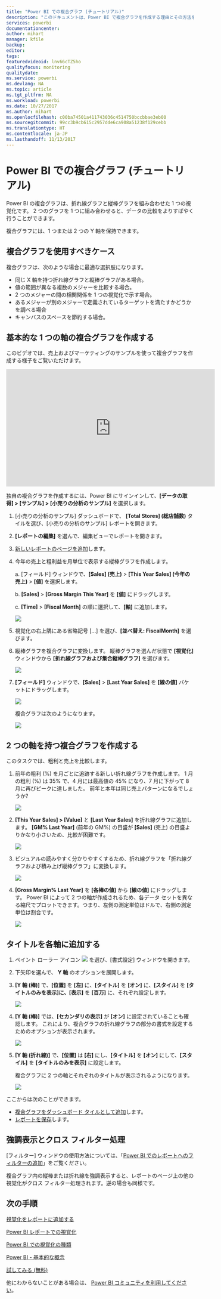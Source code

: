 ```yaml
---
title: "Power BI での複合グラフ (チュートリアル)"
description: "このドキュメントは、Power BI で複合グラフを作成する理由とその方法を説明するビデオ付きのチュートリアルです。"
services: powerbi
documentationcenter: 
author: mihart
manager: kfile
backup: 
editor: 
tags: 
featuredvideoid: lnv66cTZ5ho
qualityfocus: monitoring
qualitydate: 
ms.service: powerbi
ms.devlang: NA
ms.topic: article
ms.tgt_pltfrm: NA
ms.workload: powerbi
ms.date: 10/27/2017
ms.author: mihart
ms.openlocfilehash: c00ba74501a411743036c4514750bccbbae3eb00
ms.sourcegitcommit: 99cc3b9cb615c2957dde6ca908a51238f129cebb
ms.translationtype: HT
ms.contentlocale: ja-JP
ms.lasthandoff: 11/13/2017
---
```

# <a name="combo-chart-in-power--tutorial"></a>Power BI での複合グラフ (チュートリアル)
Power BI の複合グラフは、折れ線グラフと縦棒グラフを組み合わせた 1 つの視覚化です。 2 つのグラフを 1 つに組み合わせると、データの比較をよりすばやく行うことができます。

複合グラフには、1 つまたは 2 つの Y 軸を保持できます。

## <a name="when-to-use-a-combo-chart"></a>複合グラフを使用すべきケース
複合グラフは、次のような場合に最適な選択肢になります。

* 同じ X 軸を持つ折れ線グラフと縦棒グラフがある場合。
* 値の範囲が異なる複数のメジャーを比較する場合。
* 2 つのメジャーの間の相関関係を 1 つの視覚化で示す場合。
* あるメジャーが別のメジャーで定義されているターゲットを満たすかどうかを調べる場合
* キャンバスのスペースを節約する場合。

## <a name="create-a-basic-single-axis-combo-chart"></a>基本的な 1 つの軸の複合グラフを作成する
このビデオでは、売上およびマーケティングのサンプルを使って複合グラフを作成する様子をご覧いただけます。

<iframe width="560" height="315" src="https://www.youtube.com/embed/lnv66cTZ5ho?list=PL1N57mwBHtN0JFoKSR0n-tBkUJHeMP2cP" frameborder="0" allowfullscreen></iframe>


独自の複合グラフを作成するには、Power BI にサインインして、**[データの取得] \> [サンプル] \> [小売りの分析のサンプル]** を選択します。 

1. [小売りの分析のサンプル] ダッシュボードで、 **\[Total Stores] \(総店舗数)** タイルを選び、[小売りの分析のサンプル] レポートを開きます。
2. **[レポートの編集]** を選んで、編集ビューでレポートを開きます。
3. [新しいレポートのページを追加](power-bi-report-add-page.md)します。
4. 今年の売上と粗利益を月単位で表示する縦棒グラフを作成します。
   
    a.  [フィールド] ウィンドウで、**\[Sales] \(売上)** \> **\[This Year Sales] \(今年の売上)** > **[値]** を選択します。
   
    b.  **[Sales]** \> **[Gross Margin This Year]** を **[値]** にドラッグします。
   
    c.  **[Time]** \> **[Fiscal Month]** の順に選択して、**[軸]** に追加します。 
   
    ![](media/power-bi-visualization-combo-chart/combotutorial1new.png)
5. 視覚化の右上隅にある省略記号 [...] を選び、**[並べ替え: FiscalMonth]** を選びます。
6. 縦棒グラフを複合グラフに変換します。 縦棒グラフを選んだ状態で **[視覚化]** ウィンドウから **[折れ線グラフおよび集合縦棒グラフ]** を選びます。
   
    ![](media/power-bi-visualization-combo-chart/converttocombo_new2.png)
7. **[フィールド]** ウィンドウで、**[Sales]** \> **[Last Year Sales]** を **[線の値]** バケットにドラッグします。
   
   ![](media/power-bi-visualization-combo-chart/linevaluebucket.png)
   
   複合グラフは次のようになります。
   
   ![](media/power-bi-visualization-combo-chart/combochartdone-new.png)

## <a name="create-a-combo-chart-with-two-axes"></a>2 つの軸を持つ複合グラフを作成する
このタスクでは、粗利と売上を比較します。

1. 前年の粗利 (%) を月ごとに追跡する新しい折れ線グラフを作成します。  1 月の粗利 (%) は 35% で、4 月には最高値の 45% になり、7 月に下がって 8 月に再びピークに達しました。 前年と本年は同じ売上パターンになるでしょうか?
   
   ![](media/power-bi-visualization-combo-chart/combo1_new.png)
2. **[This Year Sales] > [Value]** と **[Last Year Sales]** を折れ線グラフに追加します。 **[GM% Last Year]** (前年の GM%) の目盛が **[Sales]** (売上) の目盛よりかなり小さいため、比較が困難です。      
   
   ![](media/power-bi-visualization-combo-chart/flatline_new.png)
3. ビジュアルの読みやすく分かりやすくするため、折れ線グラフを「折れ線グラフおよび積み上げ縦棒グラフ」に変換します。
   
   ![](media/power-bi-visualization-combo-chart/converttocombo_new.png)
4. **[Gross Margin% Last Year]** を **[各棒の値]** から **[線の値]** にドラッグします。 Power BI によって 2 つの軸が作成されるため、各データ セットを異なる縮尺でプロットできます。つまり、左側の測定単位はドルで、右側の測定単位は割合です。
   
   ![](media/power-bi-visualization-combo-chart/power-bi-combochart.png)    

## <a name="add-titles-to-the-axes"></a>タイトルを各軸に追加する
1. ペイント ローラー アイコン ![](media/power-bi-visualization-combo-chart/power-bi-paintroller.png) を選び、[書式設定] ウィンドウを開きます。
2. 下矢印を選んで、 **Y 軸** のオプションを展開します。
3. **[Y 軸 (棒)]** で、**[位置]** を **[左]** に、**[タイトル]** を **[オン]** に、**[スタイル]** を **[タイトルのみを表示]**に、**[表示]** を **[百万]** に、それぞれ設定します。
   
   ![](media/power-bi-visualization-combo-chart/power-bi-y-axis-column.png)
4. **[Y 軸 (棒)]** では、**[セカンダリの表示]** が **[オン]** に設定されていることも確認します。 これにより、複合グラフの折れ線グラフの部分の書式を設定するためのオプションが表示されます。
   
   ![](media/power-bi-visualization-combo-chart/power-bi-show-secondary.png)
5. **[Y 軸 (折れ線)]** で、**[位置]** は **[右]** にし、**[タイトル]** を **[オン]** にして、**[スタイル]** を **[タイトルのみを表示]** に設定します。
   
   複合グラフに 2 つの軸とそれぞれのタイトルが表示されるようになります。
   
   ![](media/power-bi-visualization-combo-chart/power-bi-titles-on.png)

ここからは次のことができます。

* [複合グラフをダッシュボード タイルとして追加](service-dashboard-tiles.md)します。
* [レポートを保存](service-report-save.md)します。

## <a name="highlighting-and-cross-filtering"></a>強調表示とクロス フィルター処理
[フィルター] ウィンドウの使用方法については、「[Power BI でのレポートへのフィルターの追加](power-bi-report-add-filter.md)」をご覧ください。

複合グラフ内の縦棒または折れ線を強調表示すると、レポートのページ上の他の視覚化がクロス フィルター処理されます。逆の場合も同様です。

## <a name="next-steps"></a>次の手順
[視覚化をレポートに追加する](power-bi-report-add-visualizations-i.md)

[Power BI レポートでの視覚化](power-bi-report-visualizations.md)

[Power BI での視覚化の種類](power-bi-visualization-types-for-reports-and-q-and-a.md)

[Power BI - 基本的な概念](service-basic-concepts.md)

[試してみる (無料)](https://powerbi.com/)

他にわからないことがある場合は、 [Power BI コミュニティを利用してください](http://community.powerbi.com/)。

